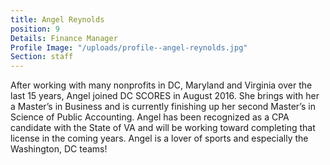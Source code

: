 ```yaml
---
title: Angel Reynolds
position: 9
Details: Finance Manager
Profile Image: "/uploads/profile--angel-reynolds.jpg"
Section: staff
---
```


After working with many nonprofits in DC, Maryland and Virginia over the last 15 years, Angel joined DC SCORES in August 2016. She brings with her a Master’s in Business and is currently finishing up her second Master’s in Science of Public Accounting. Angel has been recognized as a CPA candidate with the State of VA and will be working toward completing that license in the coming years. Angel is a lover of sports and especially the Washington, DC teams!